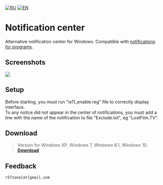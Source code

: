 [![RU](https://user-images.githubusercontent.com/9499881/27683795-5b0fbac6-5cd8-11e7-929c-057833e01fb1.png)](https://github.com/r57zone/Notification-center/blob/master/README.md) 
[![EN](https://user-images.githubusercontent.com/9499881/33184537-7be87e86-d096-11e7-89bb-f3286f752bc6.png)](https://github.com/r57zone/Notification-center/blob/master/README.EN.md) 
# Notification center
Alternative notification center for Windows. Compatible with [notifications for programs](https://github.com/r57zone/notifications).

## Screenshots
![](https://user-images.githubusercontent.com/9499881/36250978-fbbba1c0-1258-11e8-8ef8-c3ec62ac554f.png)

## Setup
Before starting, you must run "ie11_enable.reg" file to correctly display interface.<br>
To any notice did not appear in the center of notifications, you must add a line with the name of the notification to file "Exclude.txt", eg "LostFilm.TV".

## Download
>Version for Windows XP, Windows 7, Windows 8.1, Windows 10.<br>
**[Download](https://github.com/r57zone/Notification-center/releases)**<br>

## Feedback
`r57zone[at]gmail.com`